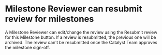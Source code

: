 # **Milestone Reviewer can resubmit review for milestones**
A Milestone Reviewer can edit/change the review using the Resubmit review for this Milestone button. If a review is resubmitted, the previous one will be archived. The review can't be resubmitted once the Catalyst Team approves the milestone sign-off.

